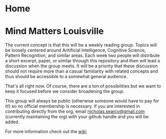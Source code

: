 Home
=========================

# Mind Matters Louisville
The current concept is that this will be a weekly reading group. Topics will be loosely centered around Aritificial Intelligence, Cognitive Science, Pattern Recognition, and similar areas. Each week two people will distribute a short excerpt, paper, or similar through this repository and then will lead a discussion when the group meets. It will be a priority that these discussion should not require more than a casual familiarity with related concepts and thus should be accessible to a somewhat general audience.

That's all right now. Of course, there are a ton of possibilities but we want to keep it focused before we consider broadening the group.

This group will always be public (otherwise someone would have to pay for it!) so no official membership is necessary. If you are interested in contributing directly from the org, email nicholas.searcy@gmail.com (currently maintaining the org) with your github handle and you will be added.

For more information check out the [wiki](https://github.com/MindMattersLou/mindmatterslou.github.com/wiki)
